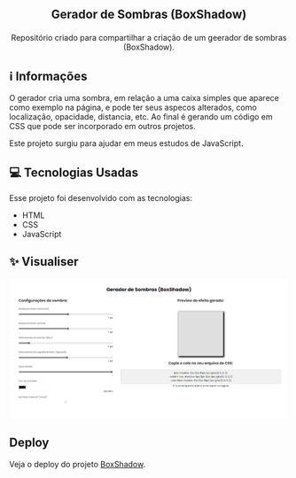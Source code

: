 ## <p align="center">Gerador de Sombras (BoxShadow)</p>

<p align="center">
Repositório criado para compartilhar a criação de um geerador de sombras (BoxShadow).

## ℹ️ Informações
O gerador cria uma sombra, em relação a uma caixa simples que aparece como exemplo na página, e pode ter seus aspecos alterados, como localização, opacidade, distancia, etc. Ao final é gerando um código em CSS que pode ser incorporado em outros projetos.
 
Este projeto surgiu para ajudar em meus estudos de JavaScript.

## 💻 Tecnologias Usadas

Esse projeto foi desenvolvido com as tecnologias:

- HTML
- CSS
- JavaScript

## ✨ Visualiser

![alt text](https://raw.githubusercontent.com/antonioscn/BoxShadow/main/Screenshot.png)
 
 
##  Deploy
  Veja o deploy do projeto [BoxShadow](https://box-shadow-ascn.vercel.app/).

